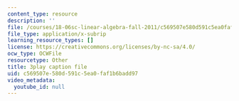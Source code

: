 ```yaml
---
content_type: resource
description: ''
file: /courses/18-06sc-linear-algebra-fall-2011/c569507e580d591c5ea0faf1b6badd97_MsIvs_6vC38.srt
file_type: application/x-subrip
learning_resource_types: []
license: https://creativecommons.org/licenses/by-nc-sa/4.0/
ocw_type: OCWFile
resourcetype: Other
title: 3play caption file
uid: c569507e-580d-591c-5ea0-faf1b6badd97
video_metadata:
  youtube_id: null
---
```

